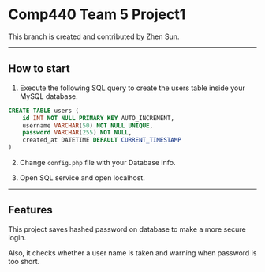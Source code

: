 
# Comp440 Team 5 Project1

This branch is created and contributed by Zhen Sun. 

---

## How to start

1. Execute the following SQL query to create the users table inside your MySQL database.

```sql
CREATE TABLE users (
    id INT NOT NULL PRIMARY KEY AUTO_INCREMENT,
    username VARCHAR(50) NOT NULL UNIQUE,
    password VARCHAR(255) NOT NULL,
    created_at DATETIME DEFAULT CURRENT_TIMESTAMP
)
```

2. Change `config.php` file with your Database info. 

3. Open SQL service and open localhost. 

---
## Features

This project saves hashed password on database to make a more secure login. 

Also, it checks whether a user name is taken and warning when password is too short.
